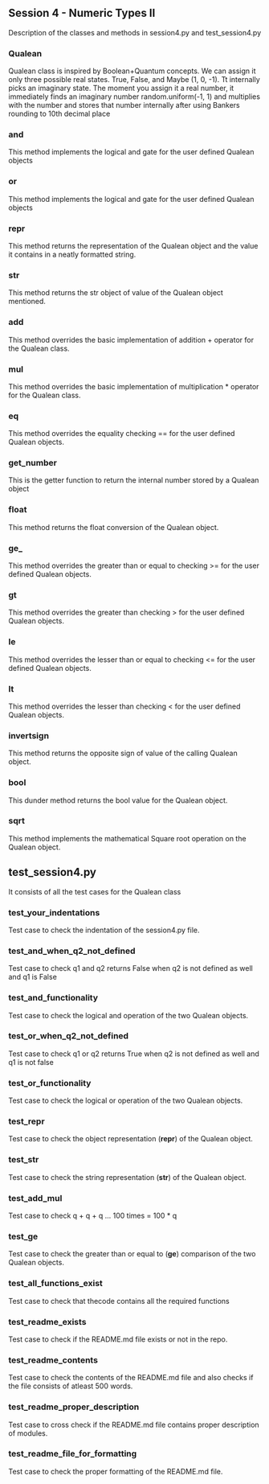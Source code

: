 ## Session 4 - Numeric Types II
Description of the classes and methods in session4.py and test_session4.py

### Qualean
Qualean class is inspired by Boolean+Quantum concepts. We can assign it only three possible real states. True, False, and Maybe (1, 0, -1). Tt internally picks an imaginary state. The moment you assign it a real number, it immediately finds an imaginary number random.uniform(-1, 1) and multiplies with the number and stores that number internally after using Bankers rounding to 10th decimal place

### __and__
This method implements the logical and gate for the user defined Qualean objects

### __or__
This method implements the logical and gate for the user defined Qualean objects

### __repr__
This method returns the representation of the Qualean object and the value it contains in a neatly formatted string.

### __str__
This method returns the str object of value of the Qualean object mentioned.

### __add__
This method overrides the basic implementation of addition + operator for the Qualean class. 

### __mul__
This method overrides the basic implementation of multiplication * operator for the Qualean class.

### __eq__
This method overrides the equality checking == for the user defined Qualean objects.

### get_number
This is the getter function to return the internal number stored by a Qualean object 

### __float__
This method returns the float conversion of the Qualean object.

### __ge___
This method overrides the greater than or equal to checking >= for the user defined Qualean objects.

### __gt__
This method overrides the greater than checking > for the user defined Qualean objects.

### __le__
This method overrides the lesser than or equal to checking <= for the user defined Qualean objects.

### __lt__
This method overrides the lesser than checking < for the user defined Qualean objects.

### __invertsign__
This method returns the opposite sign of value of the calling Qualean object.

### __bool__
This dunder method returns the bool value for the Qualean object.

### __sqrt__
This method implements the mathematical Square root operation on the Qualean object.  

## test_session4.py
It consists of all the test cases for the Qualean class 

### test_your_indentations
Test case to check the indentation of the session4.py file.

### test_and_when_q2_not_defined
Test case to check q1 and q2 returns False when q2 is not defined as well and q1 is False

### test_and_functionality
Test case to check the logical and operation of the two Qualean objects.

### test_or_when_q2_not_defined
Test case to check q1 or q2 returns True when q2 is not defined as well and q1 is not false

### test_or_functionality
Test case to check the logical or operation of the two Qualean objects.

### test_repr
Test case to check the object representation (__repr__) of the Qualean object.

### test_str
Test case to check the string representation (__str__) of the Qualean object.

### test_add_mul
Test case to check q + q + q ... 100 times = 100 * q

### test_ge
Test case to check the greater than or equal to (__ge__) comparison of the two Qualean objects.

### test_all_functions_exist
Test case to check that thecode contains all the required functions

### test_readme_exists
Test case to check if the README.md file exists or not in the repo.

### test_readme_contents
Test case to check the contents of the README.md file and also checks if the file consists of atleast 500 words.

### test_readme_proper_description
Test case to cross check if the README.md file contains proper description of modules.

### test_readme_file_for_formatting
Test case to check the proper formatting of the README.md file.
